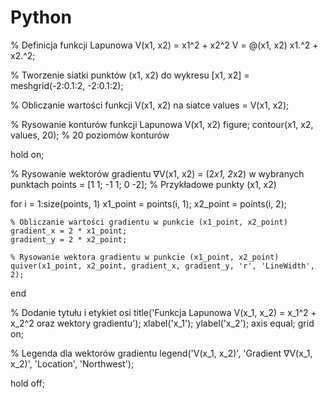 # Python
% Definicja funkcji Lapunowa V(x1, x2) = x1^2 + x2^2
V = @(x1, x2) x1.^2 + x2.^2;

% Tworzenie siatki punktów (x1, x2) do wykresu
[x1, x2] = meshgrid(-2:0.1:2, -2:0.1:2);

% Obliczanie wartości funkcji V(x1, x2) na siatce
values = V(x1, x2);

% Rysowanie konturów funkcji Lapunowa V(x1, x2)
figure;
contour(x1, x2, values, 20); % 20 poziomów konturów

hold on;

% Rysowanie wektorów gradientu ∇V(x1, x2) = (2*x1, 2*x2) w wybranych punktach
points = [1 1; -1 1; 0 -2]; % Przykładowe punkty (x1, x2)

for i = 1:size(points, 1)
    x1_point = points(i, 1);
    x2_point = points(i, 2);
    
    % Obliczanie wartości gradientu w punkcie (x1_point, x2_point)
    gradient_x = 2 * x1_point;
    gradient_y = 2 * x2_point;
    
    % Rysowanie wektora gradientu w punkcie (x1_point, x2_point)
    quiver(x1_point, x2_point, gradient_x, gradient_y, 'r', 'LineWidth', 2);
end

% Dodanie tytułu i etykiet osi
title('Funkcja Lapunowa V(x_1, x_2) = x_1^2 + x_2^2 oraz wektory gradientu');
xlabel('x_1');
ylabel('x_2');
axis equal;
grid on;

% Legenda dla wektorów gradientu
legend('V(x_1, x_2)', 'Gradient ∇V(x_1, x_2)', 'Location', 'Northwest');

hold off;
